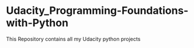 # Udacity_Programming-Foundations-with-Python

This Repository contains all my Udacity python projects